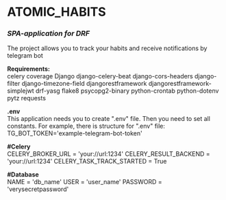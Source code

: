 # ATOMIC_HABITS

### _**SPA-application for DRF**_

The project allows you to track your habits and receive notifications by telegram bot

**Requirements:**\
celery
coverage
Django
django-celery-beat
django-cors-headers
django-filter
django-timezone-field
djangorestframework
djangorestframework-simplejwt
drf-yasg
flake8
psycopg2-binary
python-crontab
python-dotenv
pytz
requests

**.env**\
This application needs you to create ".env" file. Then you need to set all constants. For example, there is structure for ".env" file:
TG_BOT_TOKEN='example-telegram-bot-token'

**#Celery**\
CELERY_BROKER_URL = 'your://url:1234'
CELERY_RESULT_BACKEND = 'your://url:1234'
CELERY_TASK_TRACK_STARTED = True

**#Database**\
NAME = 'db_name'
USER = 'user_name'
PASSWORD = 'verysecretpassword'
